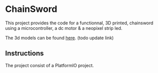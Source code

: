 # ChainSword

This project provides the code for a functionnal, 3D printed, chainsword using a microcontroller, a dc motor & a neopixel strip led.
 
The 3d models can be found [here](https://cults3d.com/fr/utilisateurs/lepetitatelierdejon/créations). (todo update link)

## Instructions

The project consist of a PlatformIO project.

